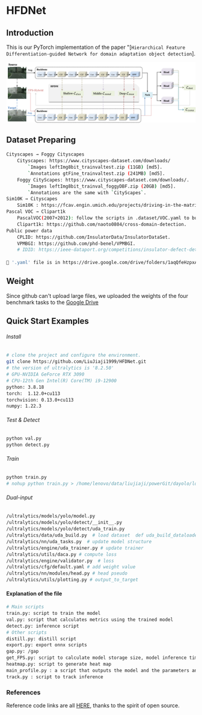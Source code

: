 # HFDNet

## Introduction
This is our PyTorch implementation of the paper "[`Hierarchical Feature Differentiation-guided Network for domain adaptation object detection`].

<div align="center">
    <img src="hfdnet.png" width="1000" alt="HFDet">
</div>

## Dataset Preparing
```bash
Cityscapes → Foggy Cityscapes
    Cityscapes: https://www.cityscapes-dataset.com/downloads/
        `Images leftImg8bit_trainvaltest.zip (11GB) [md5].
        `Annotations gtFine_trainvaltest.zip (241MB) [md5].
    Foggy CityScapes: https://www.cityscapes-dataset.com/downloads/. 
        `Images leftImg8bit_trainval_foggyDBF.zip (20GB) [md5]. 
        `Annotations are the same with `CityScapes`. 
Sim10K → Cityscapes
    Sim10K : https://fcav.engin.umich.edu/projects/driving-in-the-matrix
Pascal VOC → Clipart1k
    PascalVOC(2007+2012): follow the scripts in .dataset/VOC.yaml to build VOC datasets.
    Clipart1k: https://github.com/naoto0804/cross-domain-detection.
Public power data 
    CPLID: https://github.com/InsulatorData/InsulatorDataSet.
    VPMBGI: https://github.com/phd-benel/VPMBGI.
    # IDID: https://ieee-dataport.org/competitions/insulator-defect-detection.

🔔 '.yaml' file is in https://drive.google.com/drive/folders/1aqQfeHzpxAiJBeITXhvD-Bw0PZnLeeP0
```

## Weight
Since github can't upload large files, we uploaded the weights of the four benchmark tasks to the [Google Drive](https://drive.google.com/drive/my-drive)

## Quick Start Examples

###### Install
```bash
# clone the project and configure the environment.
git clone https://github.com/LiuJiaji1999/HFDNet.git
# the version of ultralytics is '8.2.50'           
# GPU-NVIDIA GeForce RTX 3090 
# CPU-12th Gen Intel(R) Core(TM) i9-12900
python: 3.8.18
torch:  1.12.0+cu113
torchvision: 0.13.0+cu113 
numpy: 1.22.3   
```

###### Test & Detect
```bash
python val.py
python detect.py
```

###### Train
```bash
python train.py
# nohup python train.py > /home/lenovo/data/liujiaji/powerGit/dayolo/logs/improve/c2f.log 2>&1 & tail -f /home/lenovo/data/liujiaji/powerGit/dayolo/logs/improve/c2f.log
```

###### Dual-input
```bash
/ultralytics/models/yolo/model.py
/ultralytics/models/yolo/detect/__init__.py 
/ultralytics/models/yolo/detect/uda_train.py
/ultralytics/data/uda_build.py  # load dataset  def uda_build_dataloader
/ultralytics/nn/uda_tasks.py  # update model structure
/ultralytics/engine/uda_trainer.py # update trainer
/ultralytics/utils/daca.py # compute loss 
/ultralytics/engine/validator.py  # loss
/ultralytics/cfg/default.yaml # add weight value
/ultralytics/nn/modules/head.py # head pseudo
/ultralytics/utils/plotting.py # output_to_target

```


#### Explanation of the file
```bash
# Main scripts
train.py: script to train the model
val.py: script that calculates metrics using the trained model
detect.py: inference script
# Other scripts
distill.py: distill script
export.py: export onnx scripts
gap.py: /gap 
get_FPS.py: script to calculate model storage size, model inference time-FPS
heatmap.py: script to generate heat map
main_profile.py : a script that outputs the model and the parameters and calculations for each layer of the model
track.py : script to track inference
```

### References
Reference code links are all [HERE](https://github.com/stars/LiuJiaji1999/lists/reference-da), thanks to the spirit of open source.


